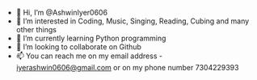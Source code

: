 - 👋 Hi, I’m @AshwinIyer0606
- 👀 I’m interested in Coding, Music, Singing, Reading, Cubing and many other things
- 🌱 I’m currently learning Python programming
- 💞️ I’m looking to collaborate on Github
- 📫 You can reach me on my email address - iyerashwin0606@gmail.com or on my phone number 7304229393

<!---
AshwinIyer0606/AshwinIyer0606 is a ✨ special ✨ repository because its `README.md` (this file) appears on your GitHub profile.
You can click the Preview link to take a look at your changes.
--->
